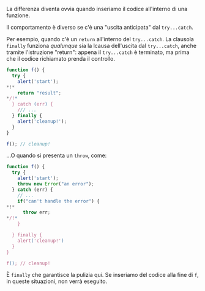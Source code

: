 La differenza diventa ovvia quando inseriamo il codice all'interno di una funzione.

Il comportamento è diverso se c'è una "uscita anticipata" dal `try...catch`.

Per esempio, quando c'è un `return` all'interno del `try...catch`. La clausola `finally` funziona *qualunque* sia la lcausa dell'uscita dal `try...catch`, anche tramite l'istruzione "return": appena il `try...catch` è terminato, ma prima che il codice richiamato prenda il controllo.

```js run
function f() {
  try {
    alert('start');
*!*
    return "result";
*/!*
  } catch (err) {
    /// ...
  } finally {
    alert('cleanup!');
  }
}

f(); // cleanup!
```

...O quando si presenta un `throw`, come:

```js run
function f() {
  try {
    alert('start');
    throw new Error("an error");
  } catch (err) {
    // ...
    if("can't handle the error") {
*!*
      throw err;
*/!*
    }

  } finally {
    alert('cleanup!')
  }
}

f(); // cleanup!
```

È `finally` che garantisce la pulizia qui. Se inseriamo del codice alla fine di `f`, in queste situazioni, non verrà eseguito.
